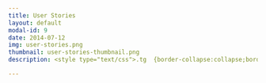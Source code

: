 ```yaml
---
title: User Stories
layout: default
modal-id: 9
date: 2014-07-12
img: user-stories.png
thumbnail: user-stories-thumbnail.png
description: <style type="text/css">.tg  {border-collapse:collapse;border-spacing:0;} .tg td{border-color:black;border-style:solid;border-width:1px;font-family:Arial, sans-serif;font-size:14px; overflow:hidden;padding:10px 5px;word-break:normal;} .tg th{border-color:black;border-style:solid;border-width:1px;font-family:Arial, sans-serif;font-size:14px; font-weight:normal;overflow:hidden;padding:10px 5px;word-break:normal;} .tg .tg-0lax{text-align:left;vertical-align:top} </style><table class="tg"><thead><tr><th class="tg-0lax">As ...</th><th class="tg-0lax">I want to ...</th><th class="tg-0lax">In order to ..</th></tr></thead><tbody><tr><td class="tg-0lax">Recorder</td><td class="tg-0lax">Record the track with my favorite app</td><td class="tg-0lax">be more productive</td></tr><tr><td class="tg-0lax">Recorder</td><td class="tg-0lax">be able to adjust the generated roadbook</td><td class="tg-0lax">add more details for navigation</td></tr><tr><td class="tg-0lax">Organizer</td><td class="tg-0lax">have a custom price plan</td><td class="tg-0lax">match my volume</td></tr><tr><td class="tg-0lax">Recorder</td><td class="tg-0lax">have a simple user experience</td><td class="tg-0lax">save time and be more productive</td></tr><tr><td class="tg-0lax">Enthusiast</td><td class="tg-0lax">have means to reduce the complexity of roadbook generation process</td><td class="tg-0lax">spend more time on the track</td></tr><tr><td class="tg-0lax">Enthusiast</td><td class="tg-0lax">have a lightweight roadbook mobile application</td><td class="tg-0lax">not carry additional material with me</td></tr></tbody></table>

---
```

